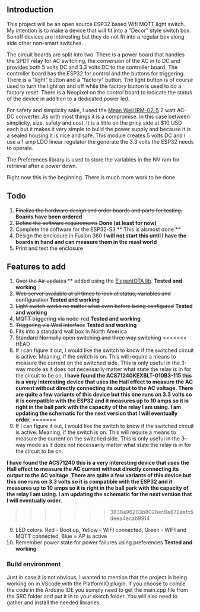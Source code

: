 ## Introduction
This project will be an open source ESP32 based Wifi MQTT light switch. My intention is to make a device that will fit into a "Decor" style switch box. Sonoff devices are interesting but they do not fit into a regular box along side other non-smart switches. 

The circuit boards are split into two. There is a power board that handles the SPDT relay for AC switching, the conversion of the AC in to DC and provides both 5 volts DC and 3.3 volts DC to the controller board. The controller board has the ESP32 for control and the buttons for triggering. There is a "light" button and a "factory" button. The light button is of course used to turn the light on and off while the factory button is used to do a factory reset. There is a Neopixel on the control board to indicate the status of the device in addition to a dedicated power led.

For safety and simplicity sake, I used the [Mean Well IRM-02-5](https://www.digikey.ca/en/products/detail/mean-well-usa-inc/IRM-02-5/7704628?s=N4IgTCBcDaIIwA4BsSC0BmADJgnKgcgCIgC6AvkA) 2 watt AC-DC converter. As with most things it is a compromise. In this case between simplicity, size, safety and cost. It is a little on the pricy side at $10 USD each but it makes it very simple to build the power supply and because it is a sealed housing it is nice and safe. This module creates 5 volts DC and I use a 1 amp LDO linear regulator the generate the 3.3 volts the ESP32 needs to operate.

The Preferences library is used to store the variables in the NV ram for retrieval after a power down.

Right now this is the beginning. There is much more work to be done.

## Todo
1. ~~Finalize the hardware design and order boards and parts for testing.~~ **Boards have been ordered**
2. ~~Define the software requirements~~ **Done (at least for now)**
3. Complete the software for the ESP32-S3 ** This is alsmost done **
4. Design the enclosure in Fusion 360 **I will not start this until I have the boards in hand and can measure them in the reasl world**
5. Print and test the enclosure

## Features to add
1. ~~Over the Air updates~~ ** added using the [ElegantOTA lib](https://github.com/ayushsharma82/ElegantOTA). **Tested and working**
2. ~~Web server available at all times to look at status, variables and configuration~~ **Tested and working**
3. ~~Light switch works no matter what even before being configured~~ **Tested and working**
4. ~~MQTT triggering via node-red~~ **Tested and working** 
5. ~~Triggering via Wed interface~~ **Tested and working**
6. Fits into a standard wall box in North America
7. ~~Standard Normally open switching and three way switching~~
<<<<<<< HEAD
8. If I can figure it out, I would like the switch to know if the switched circuit is active. Meaning, if the switch is on. This will require a means to measure the current on the switched side. This is only useful in the 3-way mode as it does not necessarily matter what state the relay is in for the circuit to be on. 
**I have found the ACS71240KEXBLT-010B3-115 this is a very interesting device that uses the Hall effect to measure the AC current without directly connecting its output to the AC voltage. There are quite a few variants of this device but this one runs on 3.3 volts so it is compatible with the ESP32 and it measures up to 10 amps so it is right in the ball park with the capacity of the relay I am using. I am updating the schematic for the next version that I will eventually order.** 
=======
8. If I can figure it out, I would like the switch to know if the switched circuit is active. Meaning, if the switch is on. This will require a means to measure the current on the switched side. This is only useful in the 3-way mode as it does not necessarily matter what state the relay is in for the circuit to be on.

**I have found the ACS71240 this is a very interesting device that uses the Hall effect to measure the AC current without directly connecting its output to the AC voltage. There are quite a few variants of this device but this one runs on 3.3 volts so it is compatible with the ESP32 and it measures up to 10 amps so it is right in the ball park with the capacity of the relay I am using. I am updating the schematic for the next version that I will eventually order.** 

>>>>>>> 3838a96203b8028ec0e872aafc5deea4ecab9914
9. LED colors. Red - Boot up, Yellow - WIFI connected, Green - WIFI and MQTT connected, Blue = AP is active
10. Remember power state for power failures using preferences **Tested and working**

### Build environment
Just in case it is not obvious, I wanted to mention that the project is being working on in VScode with the PlatformIO plugin. If you choose to comile the code in the Arduino IDE you sumply need to get the main.cpp file from the SRC folder and put it in to your sketch folder. You will also need to gather and install the needed libraries.
